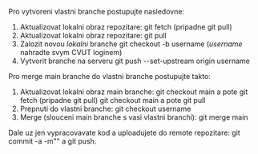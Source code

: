 Pro vytvoreni vlastni branche postupujte nasledovne:
1) Aktualizovat lokalni obraz repozitare:
git fetch (pripadne git pull)
1) Aktualizovat lokalni obraz repozitare: git pull
2) Zalozit novou *lokalni* branche git checkout -b username
(*username* nahradte svym CVUT loginem)
3) Vytvorit branche na serveru git push --set-upstream origin username

Pro merge main branche do vlastni branche postupujte takto:
1) Aktualizovat lokalni obraz main branche:
git checkout main a pote git fetch (pripadne git pull)
git checkout main a pote git pull
2) Prepnuti do vlastni branche:
git checkout username
3) Merge (slouceni main branche s vasi vlastni branchi):
git merge main

Dale uz jen vypracovavate kod a uploadujete do remote repozitare:
git commit -a -m"<popis commitu>"  a git push.
